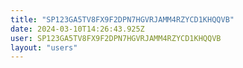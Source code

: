 ```yaml
---
title: "SP123GA5TV8FX9F2DPN7HGVRJAMM4RZYCD1KHQQVB"
date: 2024-03-10T14:26:43.925Z
user: SP123GA5TV8FX9F2DPN7HGVRJAMM4RZYCD1KHQQVB
layout: "users"
---
```

    